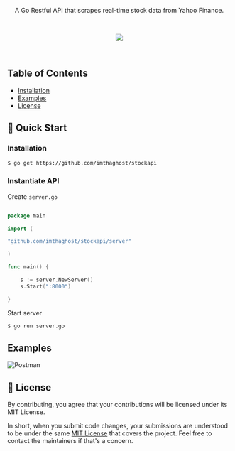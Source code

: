<p align="center">
A Go Restful API that scrapes real-time stock data from Yahoo Finance.
</p>

<br>

<p align="center">
   <a href="https://goreportcard.com/report/github.com/imthaghost/stockapi"><img src="https://goreportcard.com/badge/github.com/imthaghost/stockapi"></a>
</p>
<br>


## Table of Contents

-   [Installation](#installation)
-   [Examples](#examples)
-   [License](#license)


## 🚀 Quick Start

### Installation

```sh
$ go get https://github.com/imthaghost/stockapi
```

### Instantiate API

Create `server.go`

```go

package main

import (

"github.com/imthaghost/stockapi/server"

)

func main() {

    s := server.NewServer()
    s.Start(":8000")

}

```

Start server

```sh
$ go run server.go
```

## Examples

![Postman](/docs/media/postman.gif)

## 📝 License

By contributing, you agree that your contributions will be licensed under its MIT License.

In short, when you submit code changes, your submissions are understood to be under the same [MIT License](http://choosealicense.com/licenses/mit/) that covers the project. Feel free to contact the maintainers if that's a concern.

